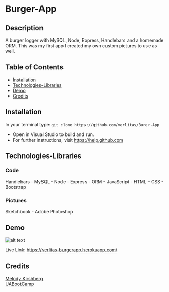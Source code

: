 # Burger-App

## Description
A burger logger with MySQL, Node, Express, Handlebars and a homemade ORM. This was my first app I created my own custom pictures to use as well.

## Table of Contents
* [Installation](#installation)
* [Technologies-Libraries](#technologies-libraries)
* [Demo](#demo)
* [Credits](#credits)

## Installation
In your terminal type: 
```git clone https://github.com/verlitas/Burer-App```
* Open in Visual Studio to build and run.
* For further instructions, visit https://help.github.com

## Technologies-Libraries
### Code
Handlebars - MySQL - Node - Express - ORM - JavaScript - HTML - CSS - Bootstrap
### Pictures
Sketchbook - Adobe Photoshop

## Demo
![alt text](public/assets/img/burger.gif "Demo")

Live Link: https://verlitas-burgerapp.herokuapp.com/

## Credits
[Melody Kirshberg](https://github.com/verlitas)  
[UABootCamp](https://bootcamp.ce.arizona.edu/coding/)
